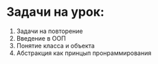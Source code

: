 # Задачи на урок:
1. Задачи на повторение 
2. Введение в ООП
3. Понятие класса и объекта
4. Абстракция как принцып пронраммирования




